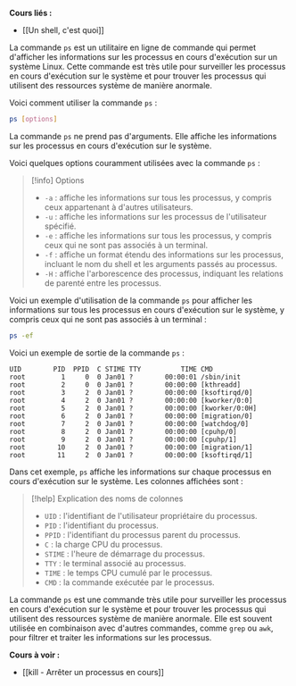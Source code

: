 
**Cours liés :**
- [[Un shell, c'est quoi]]

La commande `ps` est un utilitaire en ligne de commande qui permet d'afficher les informations sur les processus en cours d'exécution sur un système Linux. Cette commande est très utile pour surveiller les processus en cours d'exécution sur le système et pour trouver les processus qui utilisent des ressources système de manière anormale.

Voici comment utiliser la commande `ps` :

```bash
ps [options]
```

La commande `ps` ne prend pas d'arguments. Elle affiche les informations sur les processus en cours d'exécution sur le système.

Voici quelques options couramment utilisées avec la commande `ps` :

> [!info] Options
> -   `-a` : affiche les informations sur tous les processus, y compris ceux appartenant à d'autres utilisateurs.
> -   `-u` : affiche les informations sur les processus de l'utilisateur spécifié.
> -   `-e` : affiche les informations sur tous les processus, y compris ceux qui ne sont pas associés à un terminal.
> -   `-f` : affiche un format étendu des informations sur les processus, incluant le nom du shell et les arguments passés au processus.
> -   `-H` : affiche l'arborescence des processus, indiquant les relations de parenté entre les processus.

Voici un exemple d'utilisation de la commande `ps` pour afficher les informations sur tous les processus en cours d'exécution sur le système, y compris ceux qui ne sont pas associés à un terminal :

```bash
ps -ef
```

Voici un exemple de sortie de la commande `ps` :

```
UID        PID  PPID  C STIME TTY          TIME CMD
root         1     0  0 Jan01 ?        00:00:01 /sbin/init
root         2     0  0 Jan01 ?        00:00:00 [kthreadd]
root         3     2  0 Jan01 ?        00:00:00 [ksoftirqd/0]
root         4     2  0 Jan01 ?        00:00:00 [kworker/0:0]
root         5     2  0 Jan01 ?        00:00:00 [kworker/0:0H]
root         6     2  0 Jan01 ?        00:00:00 [migration/0]
root         7     2  0 Jan01 ?        00:00:00 [watchdog/0]
root         8     2  0 Jan01 ?        00:00:00 [cpuhp/0]
root         9     2  0 Jan01 ?        00:00:00 [cpuhp/1]
root        10     2  0 Jan01 ?        00:00:00 [migration/1]
root        11     2  0 Jan01 ?        00:00:00 [ksoftirqd/1]
```

Dans cet exemple, `ps` affiche les informations sur chaque processus en cours d'exécution sur le système. Les colonnes affichées sont :

> [!help] Explication des noms de colonnes
> -   `UID` : l'identifiant de l'utilisateur propriétaire du processus.
> -   `PID` : l'identifiant du processus.
> -   `PPID` : l'identifiant du processus parent du processus.
> -   `C` : la charge CPU du processus.
> -   `STIME` : l'heure de démarrage du processus.
> -   `TTY` : le terminal associé au processus.
> -   `TIME` : le temps CPU cumulé par le processus.
> -   `CMD` : la commande exécutée par le processus.

La commande `ps` est une commande très utile pour surveiller les processus en cours d'exécution sur le système et pour trouver les processus qui utilisent des ressources système de manière anormale. Elle est souvent utilisée en combinaison avec d'autres commandes, comme `grep` ou `awk`, pour filtrer et traiter les informations sur les processus.

**Cours à voir :**
- [[kill - Arrêter un processus en cours]]
